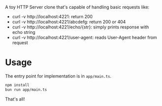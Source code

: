 A toy HTTP Server clone that's capable of handling
basic requests like:

* curl -v http://localhost:4221: return 200
* curl -v http://localhost:4221/abcdefg: return 200 or 404
* curl -v http://localhost:4221/echo/{str}: simply prints response with echo string
* curl -v http://localhost:4221/user-agent: reads User-Agent header from request


# Usage

The entry point for implementation is in `app/main.ts`. 

```sh
npm install
bun run app/main.ts
```

That's all!
